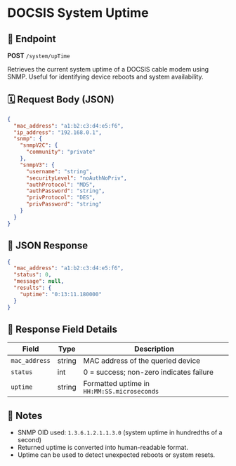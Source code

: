 # DOCSIS System Uptime

## 📡 Endpoint

**POST** `/system/upTime`

Retrieves the current system uptime of a DOCSIS cable modem using SNMP. Useful for identifying device reboots and system availability.

## 🗓️ Request Body (JSON)

```json
{
  "mac_address": "a1:b2:c3:d4:e5:f6",
  "ip_address": "192.168.0.1",
  "snmp": {
    "snmpV2C": {
      "community": "private"
    },
    "snmpV3": {
      "username": "string",
      "securityLevel": "noAuthNoPriv",
      "authProtocol": "MD5",
      "authPassword": "string",
      "privProtocol": "DES",
      "privPassword": "string"
    }
  }
}
```

## 🛄 JSON Response

```json
{
  "mac_address": "a1:b2:c3:d4:e5:f6",
  "status": 0,
  "message": null,
  "results": {
    "uptime": "0:13:11.180000"
  }
}
```

## 📜 Response Field Details

| Field         | Type   | Description                                 |
| ------------- | ------ | ------------------------------------------- |
| `mac_address` | string | MAC address of the queried device           |
| `status`      | int    | 0 = success; non-zero indicates failure     |
| `uptime`      | string | Formatted uptime in `HH:MM:SS.microseconds` |

## 📒 Notes

* SNMP OID used: `1.3.6.1.2.1.1.3.0` (system uptime in hundredths of a second)
* Returned uptime is converted into human-readable format.
* Uptime can be used to detect unexpected reboots or system resets.
